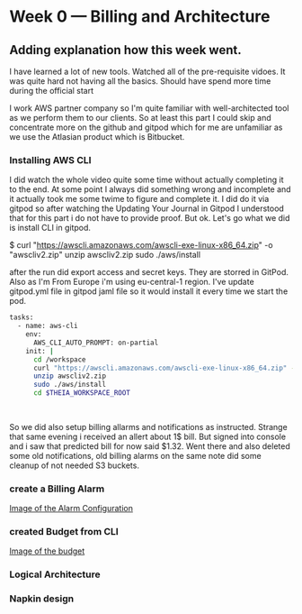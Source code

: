 # Week 0 — Billing and Architecture
## Adding explanation how this week went.

I have learned a lot of new tools. Watched all of the pre-requisite vidoes. It was quite hard not having all the basics. Should have spend more time during the official start

I work AWS partner company so I'm quite familiar with well-architected tool as we perform them to our clients. So at least this part I could skip and concentrate more on the github and gitpod which for me are unfamiliar as we use the Atlasian product which is Bitbucket.

### Installing AWS CLI

I did watch the whole video quite some time without actually completing it to the end. At some point I always did something wrong and incomplete and it actually took me some twime to figure and complete it. I did do it via gitpod so after watching the Updating Your Journal in Gitpod I understood that for this part i do not have to provide proof.
But ok. Let's go what we did is install CLI in gitpod.

 $ curl "https://awscli.amazonaws.com/awscli-exe-linux-x86_64.zip" -o "awscliv2.zip"
unzip awscliv2.zip
sudo ./aws/install

after the run did export access and secret keys. They are storred in GitPod. Also as I'm From Europe i'm using eu-central-1 region.
I've update gitpod.yml file  in gitpod jaml file so it would install it every time we start the pod.



```sh
tasks:
  - name: aws-cli
    env:
      AWS_CLI_AUTO_PROMPT: on-partial
    init: |
      cd /workspace
      curl "https://awscli.amazonaws.com/awscli-exe-linux-x86_64.zip" -o "awscliv2.zip"
      unzip awscliv2.zip
      sudo ./aws/install
      cd $THEIA_WORKSPACE_ROOT
      
      
   ```
   So we did also setup billing allarms and notifications as instructed. Strange that same evening i received an allert about 1$ bill. But signed into console and i saw that predicted bill for now said $1.32. Went there and also deleted some old notifications, old billing alarms on the same note did some cleanup of not needed S3 buckets.
   
### create a Billing Alarm

[Image of the Alarm Configuration](assets/alarmconfig.png)

### created Budget from CLI 
[Image of the budget](assets/budgetaws.png)



### Logical Architecture

### Napkin design
